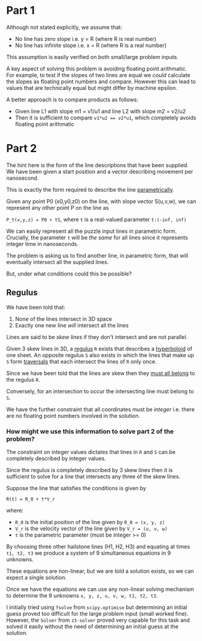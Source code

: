 # Part 1

Although not stated explicitly, we assume that:

* No line has zero slope i.e. y = R (where R is real number)
* No line has infinite slope i.e. x = R (where R is a real number)

This assumption is easily verified on both small/large problem inputs.

A key aspect of solving this problem is avoiding floating point arithmatic.
For example, to test if the slopes of two lines are equal we _could_ calculate the slopes as floating point numbers and compare.
However this can lead to values that are technically equal but might differ by machine epsilon.

A better approach is to compare products as follows:

* Given line L1 with slope m1 = v1/u1 and line L2 with slope m2 = v2/u2
* Then it is sufficient to compare `v1*u2 == v2*u1`, which completely avoids floating point arithmatic

# Part 2

The hint here is the form of the line descriptions that have been supplied.
We have been given a start position and a vector describing movement per nanosecond.

This is exactly the form required to describe the line [parametrically](https://en.wikipedia.org/wiki/Line_(geometry)).

Given any point P0 (x0,y0,z0) on the line, with slope vector S(u,v,w), we can represent any other point P on the line as

`P_t(x,y,z) = P0 + tS`, where `t` is a real-valued parameter `t:(-inf, inf)`

We can easily represent all the puzzle input lines in parametric form. 
Crucially, the parameter `t` will be _the same_ for all lines since it represents integer time in nanoseconds.

The problem is asking us to find another line, in parametric form, that will eventually intersect all the supplied lines.

But, under what conditions could this be possible?

## Regulus

We have been told that:

1. None of the lines intersect in 3D space
2. Exactly one new line _will_ intersect all the lines

Lines are said to be _skew lines_ if they don't intersect and are not parallel.

Given 3 skew lines in 3D, a [regulus](https://en.wikipedia.org/wiki/Regulus_(geometry)) `R` exists that describes a [hyperboloid](https://en.wikipedia.org/wiki/Hyperboloid) of one sheet.
An opposite regulus `S` also exists in which the lines that make up `S` form [traversals](https://en.wikipedia.org/wiki/Transversal_(combinatorics)) that each intersect the lines of `R` only once.

Since we have been told that the lines are skew then they [must all belong](https://www.quora.com/Given-four-skew-lines-how-many-lines-intersect-all-of-them) to the regulus `R`.

Conversely, for an intersection to occur the intersecting line must belong to `S`.

We have the further constraint that all coordinates must be _integer_ i.e. there are no floating point numbers involved in the solution.

### How might we use this information to solve part 2 of the problem?

The constraint on integer values dictates that lines in `R` and `S` can be completely described by integer values.

Since the regulus is completely described by 3 skew lines then it is sufficient to solve for a line that intersects any three of the skew lines.

Suppose the line that satisfies the conditions is given by

```text
R(t) = R_0 + t*V_r
```

where:

* `R_0` is the initial position of the line given by `R_0 = (x, y, z)`
* `V_r` is the velocity vector of the line given by `V_r = (u, v, w)`
* `t` is the parametric parameter (must be integer >= 0)

By choosing three other hailstone lines (H1, H2, H3) and equating at times `t1, t2, t3` we produce a system of 9 simultaneous equations in 9 unknowns.

These equations are non-linear, but we are told a solution exists, so we can expect a single solution.

Once we have the equations we can use any non-linear solving mechanism to determine the 9 unknowns `x, y, z, u, v, w, t1, t2, t3`.

I initially tried using `fsolve` from `scipy.optimise` but determining an initial guess proved too difficult for the large problem input (small worked fine).
However, the `Solver` from `z3-solver` proved very capable for this task and solved it easily without the need of determining an initial guess at the solution.
